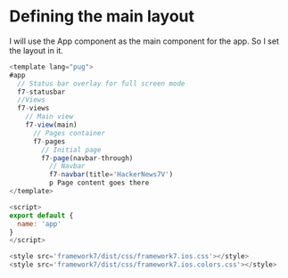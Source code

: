 # Defining the main layout

I will use the App component as the main component for the app. So I set the layout in it.

```javascript
<template lang="pug">
#app
  // Status bar overlay for full screen mode
  f7-statusbar
  //Views
  f7-views
    // Main view
    f7-view(main)
      // Pages container
      f7-pages
        // Initial page
        f7-page(navbar-through)
          // Navbar
          f7-navbar(title='HackerNews7V')
          p Page content goes there
</template>

<script>
export default {
  name: 'app'
}
</script>

<style src='framework7/dist/css/framework7.ios.css'></style>
<style src='framework7/dist/css/framework7.ios.colors.css'></style>
```